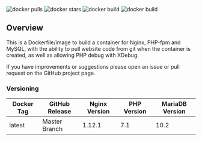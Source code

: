 ![docker pulls](https://img.shields.io/docker/pulls/alfredopenaalonso/centos-phpfpm-nginx-mysql.svg?style=flat-square)
![docker stars](https://img.shields.io/docker/stars/alfredopenaalonso/centos-phpfpm-nginx-mysql.svg?style=flat-square)
![docker build](https://img.shields.io/docker/automated/alfredopenaalonso/centos-phpfpm-nginx-mysql.svg?style=flat-square)
![docker build](https://img.shields.io/docker/build/alfredopenaalonso/centos-phpfpm-nginx-mysql.svg?style=flat-square)

## Overview
This is a Dockerfile/image to build a container for Nginx, PHP-fpm and MySQL, with the ability to pull website code from git when the container is created, as well as allowing PHP debug with XDebug.

If you have improvements or suggestions please open an issue or pull request on the GitHub project page.

### Versioning
| Docker Tag | GitHub Release | Nginx Version | PHP Version | MariaDB Version |
|-----|-------|-----|--------|--------|
| latest | Master Branch | 1.12.1 | 7.1 | 10.2 |

